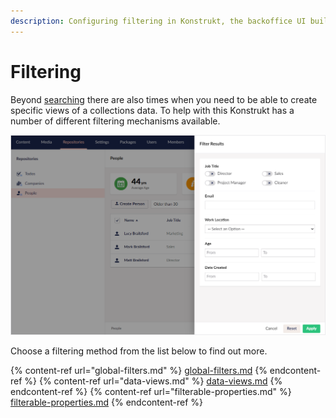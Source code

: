 ```yaml
---
description: Configuring filtering in Konstrukt, the backoffice UI builder for Umbraco.
---
```


# Filtering

Beyond [searching](../searching/overview.md) there are also times when you need to be able to create specific views of a collections data. To help with this Konstrukt has a number of different filtering mechanisms available.

![Filterable Properties](../images/filterable_properties.png)

Choose a filtering method from the list below to find out more.

{% content-ref url="global-filters.md" %}
[global-filters.md](global-filters.md)
{% endcontent-ref %}
{% content-ref url="data-views.md" %}
[data-views.md](data-views.md)
{% endcontent-ref %}
{% content-ref url="filterable-properties.md" %}
[filterable-properties.md](filterable-properties.md)
{% endcontent-ref %}